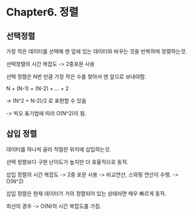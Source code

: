 # Chapter6. 정렬


## 선택정렬 
가장 작은 데이터를 선택해 맨 앞에 있는 데이터와 바꾸는 것을 반복하며 정렬하는것. 


선택정렬의 시간 복잡도 -> 2중포문 사용 

선택 정렬은 N번 만큼 가장 작은 수를 찾아서 맨 앞으로 보내야함. 

N + (N-1) + (N-2) + ... + 2

-> (N^2 + N-2)/2 로 표현할 수 있음 

->  빅오 표기법에 따라 O(N^2)이 됨.

## 삽입 정렬
데이터를 하나씩 골라 적절한 위치에 삽입하는것.

선택 정렬보다 구현 난이도가 높지만 더 효율적으로 동작.

삽입 정렬의 시간 복잡도 -> 2중 포문 사용 -> 비교연산, 스와핑 연산이 수행. -> O(N^2)

삽입 정렬은 현재 데이터가 거의 정렬되어 있는 상태라면 매우 빠르게 동작.

최선의 경우 -> O(N)의 시간 복잡도를 가짐.